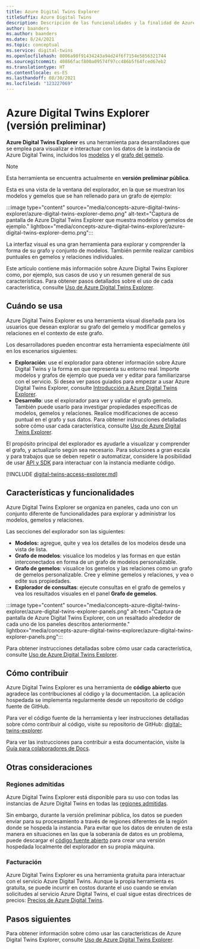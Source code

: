 ```yaml
---
title: Azure Digital Twins Explorer
titleSuffix: Azure Digital Twins
description: Descripción de las funcionalidades y la finalidad de Azure Digital Twins Explorer
author: baanders
ms.author: baanders
ms.date: 8/24/2021
ms.topic: conceptual
ms.service: digital-twins
ms.openlocfilehash: 8006a98f91434243a94d24f6f7154e5856321744
ms.sourcegitcommit: 40866facf800a09574f97cc486b5f64fced67eb2
ms.translationtype: HT
ms.contentlocale: es-ES
ms.lasthandoff: 08/30/2021
ms.locfileid: "123227069"
---
```

# <a name="azure-digital-twins-explorer-preview"></a>Azure Digital Twins Explorer (versión preliminar)

**Azure Digital Twins Explorer** es una herramienta para desarrolladores que se emplea para visualizar e interactuar con los datos de la instancia de Azure Digital Twins, incluidos los [modelos](concepts-models.md) y el [grafo del gemelo](concepts-twins-graph.md). 

>[!NOTE]
>Esta herramienta se encuentra actualmente en **versión preliminar pública**.

Esta es una vista de la ventana del explorador, en la que se muestran los modelos y gemelos que se han rellenado para un grafo de ejemplo:

:::image type="content" source="media/concepts-azure-digital-twins-explorer/azure-digital-twins-explorer-demo.png" alt-text="Captura de pantalla de Azure Digital Twins Explorer que muestra modelos y gemelos de ejemplo." lightbox="media/concepts-azure-digital-twins-explorer/azure-digital-twins-explorer-demo.png":::

La interfaz visual es una gran herramienta para explorar y comprender la forma de su grafo y conjunto de modelos. También permite realizar cambios puntuales en gemelos y relaciones individuales.

Este artículo contiene más información sobre Azure Digital Twins Explorer como, por ejemplo, sus casos de uso y un resumen general de sus características. Para obtener pasos detallados sobre el uso de cada característica, consulte [Uso de Azure Digital Twins Explorer](how-to-use-azure-digital-twins-explorer.md).

## <a name="when-to-use"></a>Cuándo se usa

Azure Digital Twins Explorer es una herramienta visual diseñada para los usuarios que desean explorar su grafo del gemelo y modificar gemelos y relaciones en el contexto de este grafo.

Los desarrolladores pueden encontrar esta herramienta especialmente útil en los escenarios siguientes:
* **Exploración**: use el explorador para obtener información sobre Azure Digital Twins y la forma en que representa su entorno real. Importe modelos y grafos de ejemplo que pueda ver y editar para familiarizarse con el servicio. Si desea ver pasos guiados para empezar a usar Azure Digital Twins Explorer, consulte [Introducción a Azure Digital Twins Explorer](quickstart-azure-digital-twins-explorer.md).
* **Desarrollo**: use el explorador para ver y validar el grafo gemelo. También puede usarlo para investigar propiedades específicas de modelos, gemelos y relaciones. Realice modificaciones de acceso puntual en el grafo y sus datos. Para obtener instrucciones detalladas sobre cómo usar cada característica, consulte [Uso de Azure Digital Twins Explorer](how-to-use-azure-digital-twins-explorer.md). 

El propósito principal del explorador es ayudarle a visualizar y comprender el grafo, y actualizarlo según sea necesario. Para soluciones a gran escala y para trabajos que se deben repetir o automatizar, considere la posibilidad de usar [API y SDK](./concepts-apis-sdks.md) para interactuar con la instancia mediante código.

[!INCLUDE [digital-twins-access-explorer.md](../../includes/digital-twins-access-explorer.md)]

## <a name="features-and-capabilities"></a>Características y funcionalidades

Azure Digital Twins Explorer se organiza en paneles, cada uno con un conjunto diferente de funcionalidades para explorar y administrar los modelos, gemelos y relaciones.

Las secciones del explorador son las siguientes:
* **Modelos:** agregue, quite y vea los detalles de los modelos desde una vista de lista.
* **Grafo de modelos**: visualice los modelos y las formas en que están interconectados en forma de un grafo de modelos personalizable.
* **Grafo de gemelos**: visualice los gemelos y las relaciones como un grafo de gemelos personalizable. Cree y elimine gemelos y relaciones, y vea o edite sus propiedades.
* **Explorador de consultas**: ejecute consultas en el grafo de gemelos y vea los resultados visuales en el panel **Grafo de gemelos**.

:::image type="content" source="media/concepts-azure-digital-twins-explorer/azure-digital-twins-explorer-panels.png" alt-text="Captura de pantalla de Azure Digital Twins Explorer, con un resaltado alrededor de cada uno de los paneles descritos anteriormente." lightbox="media/concepts-azure-digital-twins-explorer/azure-digital-twins-explorer-panels.png":::

Para obtener instrucciones detalladas sobre cómo usar cada característica, consulte [Uso de Azure Digital Twins Explorer](how-to-use-azure-digital-twins-explorer.md). 

## <a name="how-to-contribute"></a>Cómo contribuir

Azure Digital Twins Explorer es una herramienta de **código abierto** que agradece las contribuciones al código y la documentación. La aplicación hospedada se implementa regularmente desde un repositorio de código fuente de GitHub.

Para ver el código fuente de la herramienta y leer instrucciones detalladas sobre cómo contribuir al código, visite su repositorio de GitHub: [digital-twins-explorer](https://github.com/Azure-Samples/digital-twins-explorer).

Para ver las instrucciones para contribuir a esta documentación, visite la [Guía para colaboradores de Docs](/contribute/).

## <a name="other-considerations"></a>Otras consideraciones

### <a name="region-support"></a>Regiones admitidas

Azure Digital Twins Explorer está disponible para su uso con todas las instancias de Azure Digital Twins en todas las [regiones admitidas](https://azure.microsoft.com/global-infrastructure/services/?products=digital-twins).

Sin embargo, durante la versión preliminar pública, los datos se pueden enviar para su procesamiento a través de regiones diferentes de la región donde se hospeda la instancia. Para evitar que los datos de enruten de esta manera en situaciones en las que la soberanía de datos es un problema, puede descargar el [código fuente abierto](#how-to-contribute) para crear una versión hospedada localmente del explorador en su propia máquina.

### <a name="billing"></a>Facturación

Azure Digital Twins Explorer es una herramienta gratuita para interactuar con el servicio Azure Digital Twins. Aunque la propia herramienta es gratuita, se puede incurrir en costos durante el uso cuando se envían solicitudes al servicio Azure Digital Twins, el cual sigue estas directrices de precios: [Precios de Azure Digital Twins](https://azure.microsoft.com/pricing/details/digital-twins/).

## <a name="next-steps"></a>Pasos siguientes 

Para obtener información sobre cómo usar las características de Azure Digital Twins Explorer, consulte [Uso de Azure Digital Twins Explorer](how-to-use-azure-digital-twins-explorer.md).